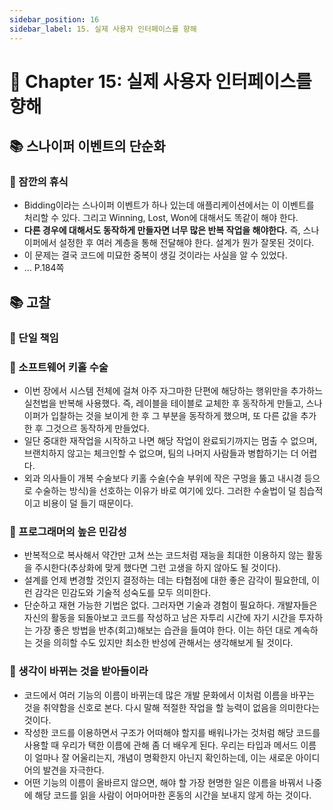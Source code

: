 ```yaml
---
sidebar_position: 16
sidebar_label: 15. 실제 사용자 인터페이스를 향해
---
```


# 🌈 Chapter 15: 실제 사용자 인터페이스를 향해

## 📚 스나이퍼 이벤트의 단순화

### 🎈 잠깐의 휴식
- Bidding이라는 스나이퍼 이벤트가 하나 있는데 애플리케이션에서는 이 이벤트를 처리할 수 있다. 그리고 Winning, Lost, Won에 대해서도 똑같이 해야 한다.
- **다른 경우에 대해서도 동작하게 만들자면 너무 많은 반복 작업을 해야한다.** 즉, 스나이퍼에서 설정한 후 여러 계층을 통해 전달해야 한다. 설계가 뭔가 잘못된 것이다.
- 이 문제는 결국 코드에 미묘한 중복이 생길 것이라는 사실을 알 수 있었다.
- ... P.184쪽

## 📚 고찰

### 🎈 단일 책임

### 🎈 소프트웨어 키홀 수술
- 이번 장에서 시스템 전체에 걸쳐 아주 자그마한 단편에 해당하는 행위만을 추가하느 실천법을 반복해 사용했다. 즉, 레이블을 테이블로 교체한 후 동작하게 만들고, 스나이퍼가 입찰하는 것을 보이게 한 후 그 부분을 동작하게 했으며, 또 다른 값을 추가한 후 그것으르 동작하게 만들었다.
- 일단 중대한 재작업을 시작하고 나면 해당 작업이 완료되기까지는 멈출 수 없으며, 브랜치하지 않고는 체크인할 수 없으며, 팀의 나머지 사람들과 병합하기는 더 어렵다.
- 외과 의사들이 개복 수술보다 키홀 수술(수슬 부위에 작은 구멍을 뚫고 내시경 등으로 수술하는 방식)을 선호하는 이유가 바로 여기에 있다. 그러한 수술법이 덜 침습적이고 비용이 덜 들기 때문이다.

### 🎈 프로그래머의 높은 민감성
- 반복적으로 복사해서 약간만 고쳐 쓰는 코드처럼 재능을 최대한 이용하지 않는 활동을 주시한다(추상화에 맞게 했다면 그런 고생을 하지 않아도 될 것이다).
- 설계를 언제 변경할 것인지 결정하는 데는 타협점에 대한 좋은 감각이 필요한데, 이런 감각은 민감도와 기술적 성숙도를 모두 의미한다.
- 단순하고 재현 가능한 기법은 없다. 그러자면 기술과 경험이 필요하다. 개발자들은 자신의 활동을 되돌아보고 코드를 작성하고 남은 자투리 시간에 자기 시간을 투자하는 가장 좋은 방법을 반추(회고)해보는 습관을 들여야 한다. 이는 하던 대로 계속하는 것을 의히할 수도 있지만 최소한 반성에 관해서는 생각해보게 될 것이다.

### 🎈 생각이 바뀌는 것을 받아들이라
- 코드에서 여러 기능의 이름이 바뀌는데 많은 개발 문화에서 이처럼 이름을 바꾸는 것을 취약함을 신호로 본다. 다시 말해 적절한 작업을 할 능력이 없음을 의미한다는 것이다.
- 작성한 코드를 이용하면서 구조가 어떠해야 할지를 배워나가는 것처럼 해당 코드를 사용할 때 우리가 택한 이름에 관해 좀 더 배우게 된다. 우리는 타입과 메서드 이름이 얼마나 잘 어울리는지, 개념이 명확한지 아닌지 확인하는데, 이는 새로운 아이디어의 발견을 자극한다.
- 어떤 기능의 이름이 올바르지 않으면, 해야 할 가장 현명한 일은 이름을 바꿔서 나중에 해당 코드를 읽을 사람이 어마어마한 혼동의 시간을 보내지 않게 하는 것이다.
